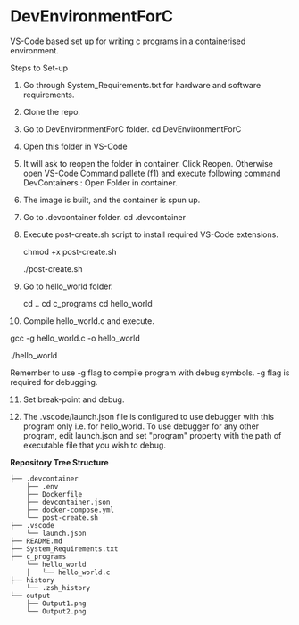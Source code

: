 # DevEnvironmentForC

VS-Code based set up for writing c programs in a containerised environment.

Steps to Set-up

1. Go through System_Requirements.txt for hardware and software requirements.

2. Clone the repo.

3. Go to DevEnvironmentForC folder.
   cd DevEnvironmentForC 

4. Open this folder in VS-Code

5. It will ask to reopen the folder in container. Click Reopen.
   Otherwise open VS-Code Command pallete (f1) and execute
   following command DevContainers : Open Folder in container.

6. The image is built, and the container is spun up.

7.  Go to .devcontainer folder.
    cd .devcontainer

8. Execute post-create.sh script to install required VS-Code extensions.
   
   chmod +x post-create.sh

   ./post-create.sh      

9. Go to hello_world folder. 

   cd ..
   cd c_programs
   cd hello_world

10. Compile hello_world.c  and execute.

   gcc -g hello_world.c -o hello_world

   ./hello_world

   Remember to use -g flag to compile program with debug symbols.
   -g flag is required for debugging.

11. Set break-point and debug.
    
12. The .vscode/launch.json file is configured to use debugger with this program only
    i.e. for hello_world. 
    To use debugger for any other program, edit launch.json and set 
    "program" property with the path of executable file that you wish to debug.


__Repository Tree Structure__

```
├── .devcontainer
    ├── .env
    ├── Dockerfile
    ├── devcontainer.json
    ├── docker-compose.yml
    └── post-create.sh
├── .vscode
    └── launch.json
├── README.md
├── System_Requirements.txt
├── c_programs
    └── hello_world
    │   └── hello_world.c
├── history
    └── .zsh_history
└── output
    ├── Output1.png
    └── Output2.png

```


